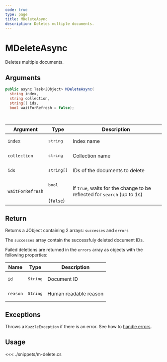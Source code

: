 ```yaml
---
code: true
type: page
title: MDeleteAsync
description: Deletes multiple documents.
---
```


# MDeleteAsync

Deletes multiple documents.

## Arguments

```csharp
public async Task<JObject> MDeleteAsync(
  string index, 
  string collection, 
  string[] ids, 
  bool waitForRefresh = false);

```

<br/>

| Argument     | Type                                      | Description                    |
| ------------ | ----------------------------------------- | ------------------------------ |
| `index`      | <pre>string</pre>             | Index name                     |
| `collection` | <pre>string</pre>             | Collection name                |
| `ids`        | <pre>string[]</pre> | IDs of the documents to delete |
| `waitForRefresh`   | <pre>bool</pre><br/>(`false`)       | If `true`, waits for the change to be reflected for `search` (up to 1s)           |

## Return

Returns a JObject containing 2 arrays: `successes` and `errors`

The `successes` array contain the successfuly deleted document IDs.

Failed deletions are returned in the `errors` array as objects with the following properties:

| Name      | Type              | Description                                            |
| --------- | ----------------- | ------------------------------------------------------ |
| `id`  | <pre>String</pre> | Document ID                                      |
| `reason`  | <pre>String</pre> | Human readable reason |

## Exceptions

Throws a `KuzzleException` if there is an error. See how to [handle errors](/sdk/csharp/2/essentials/error-handling).

## Usage

<<< ./snippets/m-delete.cs
